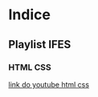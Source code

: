 # Indice

## Playlist IFES

### HTML CSS
[link do youtube html css](https://www.youtube.com/playlist?list=PL0YuSuacUEWuLNDAAJxATh54w_XmrLkk4)